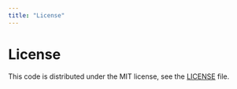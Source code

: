 ```yaml
---
title: "License"
---
```


# License

This code is distributed under the MIT license, see the [LICENSE](https://gitlab.com/meltano/meltano/blob/master/LICENSE) file.
